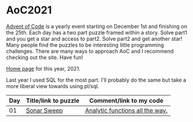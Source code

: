 # AoC2021
[Advent of Code](https://adventofcode.com/) is a yearly event starting on December 1st and finishing on the 25th. Each day has a two part puzzle framed within a story. Solve part1 and you get a star and access to part2. Solve part2 and get another star! Many people find the puzzles to be interesting little programming challenges. There are many ways to approach AoC and I recommend checking out the site. Have fun!

[Home page](https://adventofcode.com/2021) for this year, 2021.

Last year I used SQL for the most part. I'll probably do the same but take a more liberal view towards using pl/sql.

| Day | Title/link to puzzle | Comment/link to my code |
|---|---|---|
| 01 | [Sonar Sweep](https://adventofcode.com/2021/day/1) | [Analytic functions all the way.](https://github.com/jungwolf/AoC2021/tree/main/Day01)|

